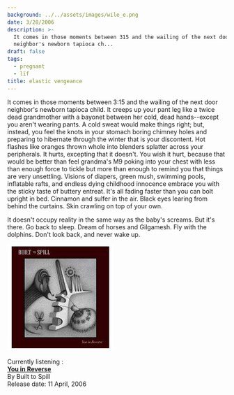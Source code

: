 ```yaml
---
background: ../../assets/images/wile_e.png
date: 3/28/2006
description: >-
  It comes in those moments between 315 and the wailing of the next door
  neighbor's newborn tapioca ch...
draft: false
tags:
  - pregnant
  - lïf
title: elastic vengeance
---
```

  
It comes in those moments between 3:15 and the wailing of the next door neighbor's newborn tapioca child. It creeps up your pant leg like a twice dead grandmother with a bayonet between her cold, dead hands--except you aren't wearing pants. A cold sweat would make things right; but, instead, you feel the knots in your stomach boring chimney holes and preparing to hibernate through the winter that is your discontent. Hot flashes like oranges thrown whole into blenders splatter across your peripherals. It hurts, excepting that it doesn't. You wish it hurt, because that would be better than feel grandma's M9 poking into your chest with less than enough force to tickle but more than enough to remind you that things are very unsettling. Visions of diapers, green mush, swimming pools, inflatable rafts, and endless dying childhood innocence embrace you with the sticky taste of buttery entreat. It's all fading faster than you can bolt upright in bed. Cinnamon and sulfer in the air. Black eyes learing from behind the curtains. Skin crawling on top of your own.  
  
It doesn't occupy reality in the same way as the baby's screams. But it's there. Go back to sleep. Dream of horses and Gilgamesh. Fly with the dolphins. Don't look back, and never wake up.  
  
![you in reverse](/static/you_in_reverse.jpg)  
  
Currently listening :  
[**You in Reverse**](http://www.amazon.com/exec/obidos/ASIN/B000EGDN40/myspace08-20?dev-t=D2WQY839001DMT%26camp=2025%26link_code=xm2)  
By Built to Spill  
Release date: 11 April, 2006  
